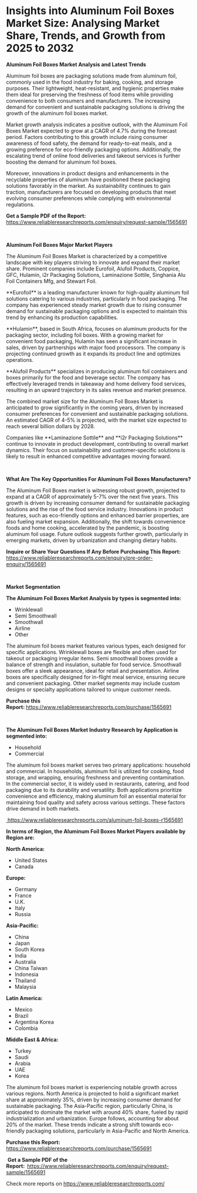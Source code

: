 <p><h1>Insights into Aluminum Foil Boxes Market Size: Analysing Market Share, Trends, and Growth from 2025 to 2032</h1></p><p><strong>Aluminum Foil Boxes Market Analysis and Latest Trends</strong></p>
<p><p>Aluminum foil boxes are packaging solutions made from aluminum foil, commonly used in the food industry for baking, cooking, and storage purposes. Their lightweight, heat-resistant, and hygienic properties make them ideal for preserving the freshness of food items while providing convenience to both consumers and manufacturers. The increasing demand for convenient and sustainable packaging solutions is driving the growth of the aluminum foil boxes market.</p><p>Market growth analysis indicates a positive outlook, with the Aluminum Foil Boxes Market expected to grow at a CAGR of 4.7% during the forecast period. Factors contributing to this growth include rising consumer awareness of food safety, the demand for ready-to-eat meals, and a growing preference for eco-friendly packaging options. Additionally, the escalating trend of online food deliveries and takeout services is further boosting the demand for aluminum foil boxes.</p><p>Moreover, innovations in product designs and enhancements in the recyclable properties of aluminum have positioned these packaging solutions favorably in the market. As sustainability continues to gain traction, manufacturers are focused on developing products that meet evolving consumer preferences while complying with environmental regulations.</p></p>
<p><strong>Get a Sample PDF of the Report:&nbsp;</strong> <a href="https://www.reliableresearchreports.com/enquiry/request-sample/1565691?utm_campaign=2252&utm_medium=2&utm_source=Github&utm_content=ia&utm_term=05022025&utm_id=aluminum-foil-boxes">https://www.reliableresearchreports.com/enquiry/request-sample/1565691</a></p>
<p>&nbsp;</p>
<p><strong>Aluminum Foil Boxes Major Market Players</strong></p>
<p><p>The Aluminum Foil Boxes Market is characterized by a competitive landscape with key players striving to innovate and expand their market share. Prominent companies include Eurofoil, Alufoil Products, Coppice, GFC, Hulamin, i2r Packaging Solutions, Laminazione Sottile, Singhania Alu Foil Containers Mfg, and Stewart Foil.</p><p>**Eurofoil** is a leading manufacturer known for high-quality aluminum foil solutions catering to various industries, particularly in food packaging. The company has experienced steady market growth due to rising consumer demand for sustainable packaging options and is expected to maintain this trend by enhancing its production capabilities.</p><p>**Hulamin**, based in South Africa, focuses on aluminum products for the packaging sector, including foil boxes. With a growing market for convenient food packaging, Hulamin has seen a significant increase in sales, driven by partnerships with major food processors. The company is projecting continued growth as it expands its product line and optimizes operations.</p><p>**Alufoil Products** specializes in producing aluminum foil containers and boxes primarily for the food and beverage sector. The company has effectively leveraged trends in takeaway and home delivery food services, resulting in an upward trajectory in its sales revenue and market presence.</p><p>The combined market size for the Aluminum Foil Boxes Market is anticipated to grow significantly in the coming years, driven by increased consumer preferences for convenient and sustainable packaging solutions. An estimated CAGR of 4-5% is projected, with the market size expected to reach several billion dollars by 2028.</p><p>Companies like **Laminazione Sottile** and **i2r Packaging Solutions** continue to innovate in product development, contributing to overall market dynamics. Their focus on sustainability and customer-specific solutions is likely to result in enhanced competitive advantages moving forward.</p></p>
<p>&nbsp;</p>
<p><strong>What Are The Key Opportunities For Aluminum Foil Boxes Manufacturers?</strong></p>
<p><p>The Aluminum Foil Boxes market is witnessing robust growth, projected to expand at a CAGR of approximately 5-7% over the next five years. This growth is driven by increasing consumer demand for sustainable packaging solutions and the rise of the food service industry. Innovations in product features, such as eco-friendly options and enhanced barrier properties, are also fueling market expansion. Additionally, the shift towards convenience foods and home cooking, accelerated by the pandemic, is boosting aluminum foil usage. Future outlook suggests further growth, particularly in emerging markets, driven by urbanization and changing dietary habits.</p></p>
<p><strong>Inquire or Share Your Questions If Any Before Purchasing This Report:</strong> <a href="https://www.reliableresearchreports.com/enquiry/pre-order-enquiry/1565691?utm_campaign=2252&utm_medium=2&utm_source=Github&utm_content=ia&utm_term=05022025&utm_id=aluminum-foil-boxes">https://www.reliableresearchreports.com/enquiry/pre-order-enquiry/1565691</a></p>
<p>&nbsp;</p>
<p><strong>Market Segmentation</strong></p>
<p><strong>The Aluminum Foil Boxes Market Analysis by types is segmented into:</strong></p>
<p><ul><li>Wrinklewall</li><li>Semi Smoothwall</li><li>Smoothwall</li><li>Airline</li><li>Other</li></ul></p>
<p><p>The aluminum foil boxes market features various types, each designed for specific applications. Wrinklewall boxes are flexible and often used for takeout or packaging irregular items. Semi smoothwall boxes provide a balance of strength and insulation, suitable for food service. Smoothwall boxes offer a sleek appearance, ideal for retail and presentation. Airline boxes are specifically designed for in-flight meal service, ensuring secure and convenient packaging. Other market segments may include custom designs or specialty applications tailored to unique customer needs.</p></p>
<p><strong>Purchase this Report:&nbsp;</strong><a href="https://www.reliableresearchreports.com/purchase/1565691?utm_campaign=2252&utm_medium=2&utm_source=Github&utm_content=ia&utm_term=05022025&utm_id=aluminum-foil-boxes">https://www.reliableresearchreports.com/purchase/1565691</a></p>
<p>&nbsp;</p>
<p><strong>The Aluminum Foil Boxes Market Industry Research by Application is segmented into:</strong></p>
<p><ul><li>Household</li><li>Commercial</li></ul></p>
<p><p>The aluminum foil boxes market serves two primary applications: household and commercial. In households, aluminum foil is utilized for cooking, food storage, and wrapping, ensuring freshness and preventing contamination. In the commercial sector, it is widely used in restaurants, catering, and food packaging due to its durability and versatility. Both applications prioritize convenience and efficiency, making aluminum foil an essential material for maintaining food quality and safety across various settings. These factors drive demand in both markets.</p></p>
<p><a href="https://www.reliableresearchreports.com/aluminum-foil-boxes-r1565691?utm_campaign=2252&utm_medium=2&utm_source=Github&utm_content=ia&utm_term=05022025&utm_id=aluminum-foil-boxes">&nbsp;https://www.reliableresearchreports.com/aluminum-foil-boxes-r1565691</a></p>
<p><strong>In terms of Region, the Aluminum Foil Boxes Market Players available by Region are:</strong></p>
<p>
    <p> <strong> North America: </strong>
        <ul>
            <li>United States</li>
            <li>Canada</li>
        </ul>
        </p> 
    <p> <strong> Europe: </strong>
        <ul>
            <li>Germany</li>
            <li>France</li>
            <li>U.K.</li>
            <li>Italy</li>
            <li>Russia</li>
        </ul>
        </p> 
    <p> <strong> Asia-Pacific: </strong>
        <ul>
            <li>China</li>
            <li>Japan</li>
            <li>South Korea</li>
            <li>India</li>
            <li>Australia</li>
            <li>China Taiwan</li>
            <li>Indonesia</li>
            <li>Thailand</li>
            <li>Malaysia</li>
        </ul>
        </p> 
    <p> <strong> Latin America: </strong>
        <ul>
            <li>Mexico</li>
            <li>Brazil</li>
            <li>Argentina Korea</li>
            <li>Colombia</li>
        </ul>
        </p> 
    <p> <strong> Middle East & Africa: </strong>
        <ul>
            <li>Turkey</li>
            <li>Saudi</li>
            <li>Arabia</li>
            <li>UAE</li>
            <li>Korea</li>
        </ul>
    </p>
    </p>
<p><p>The aluminum foil boxes market is experiencing notable growth across various regions. North America is projected to hold a significant market share at approximately 35%, driven by increasing consumer demand for sustainable packaging. The Asia-Pacific region, particularly China, is anticipated to dominate the market with around 40% share, fueled by rapid industrialization and urbanization. Europe follows, accounting for about 20% of the market. These trends indicate a strong shift towards eco-friendly packaging solutions, particularly in Asia-Pacific and North America.</p></p>
<p><strong>Purchase this Report: </strong><a href="https://www.reliableresearchreports.com/purchase/1565691?utm_campaign=2252&utm_medium=2&utm_source=Github&utm_content=ia&utm_term=05022025&utm_id=aluminum-foil-boxes">https://www.reliableresearchreports.com/purchase/1565691</a></p>
<p>&nbsp;<strong>Get a Sample PDF of the Report:&nbsp;&nbsp;</strong><a href="https://www.reliableresearchreports.com/enquiry/request-sample/1565691?utm_campaign=2252&utm_medium=2&utm_source=Github&utm_content=ia&utm_term=05022025&utm_id=aluminum-foil-boxes">https://www.reliableresearchreports.com/enquiry/request-sample/1565691</a></p>
<p><strong></strong></p>
<p>Check more reports on <a href="https://www.reliableresearchreports.com/?utm_campaign=2252&utm_medium=2&utm_source=Github&utm_content=ia&utm_term=05022025&utm_id=aluminum-foil-boxes">https://www.reliableresearchreports.com/</a></p>